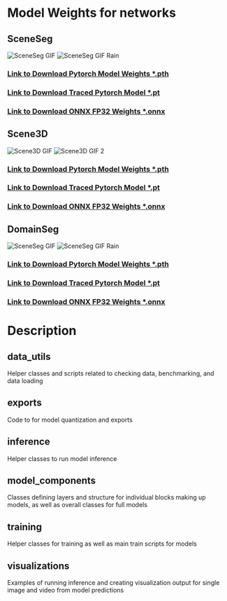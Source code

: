 # Model Weights for networks

## SceneSeg
![SceneSeg GIF](../Media/SceneSeg_GIF.gif) ![SceneSeg GIF Rain](../Media/SceneSeg_GIF_Rain.gif)
### [Link to Download Pytorch Model Weights *.pth](https://drive.google.com/file/d/1vCZMdtd8ZbSyHn1LCZrbNKMK7PQvJHxj/view?usp=sharing)
### [Link to Download Traced Pytorch Model *.pt](https://drive.google.com/file/d/1G2pKrjEGLGY1ouQdNPh11N-5LlmDI7ES/view?usp=drive_link)
### [Link to Download ONNX FP32 Weights *.onnx](https://drive.google.com/file/d/1l-dniunvYyFKvLD7k16Png3AsVTuMl9f/view?usp=drive_link)

## Scene3D
![Scene3D GIF](../Media/Scene3D_GIF.gif) ![Scene3D GIF 2](../Media/Scene3D_GIF_2.gif)
### [Link to Download Pytorch Model Weights *.pth](https://drive.google.com/file/d/1MrKhfEkR0fVJt-SdZEc0QwjwVDumPf7B/view?usp=sharing)
### [Link to Download Traced Pytorch Model *.pt](https://drive.google.com/file/d/1-LO3j2YCvwxeNLzyLrnzEwalTrYUZgK0/view?usp=drive_link)
### [Link to Download ONNX FP32 Weights *.onnx](https://drive.google.com/file/d/19gMPt_1z4eujo4jm5XKuH-8eafh-wJC6/view?usp=drive_link)

## DomainSeg
![SceneSeg GIF](../Media/DomainSeg_GIF.gif) ![SceneSeg GIF Rain](../Media/DomainSeg_GIF_2.gif)
### [Link to Download Pytorch Model Weights *.pth](https://drive.google.com/file/d/1sYa2ltivJZEWMsTFZXAOaHK--Ovnadu2/view?usp=drive_link)
### [Link to Download Traced Pytorch Model *.pt](https://drive.google.com/file/d/12fLHpx3IZDglRJaDZT9kMhsV-f6ZTyks/view?usp=drive_link)
### [Link to Download ONNX FP32 Weights *.onnx](https://drive.google.com/file/d/1zCworKw4aQ9_hDBkHfj1-sXitAAebl5Y/view?usp=drive_link)

# Description

## data_utils
Helper classes and scripts related to checking data, benchmarking, and data loading

## exports
Code to for model quantization and exports

## inference
Helper classes to run model inference

## model_components
Classes defining layers and structure for individual blocks making up models, as well as overall classes for full models

## training
Helper classes for training as well as main train scripts for models

## visualizations
Examples of running inference and creating visualization output for single image and video from model predictions


